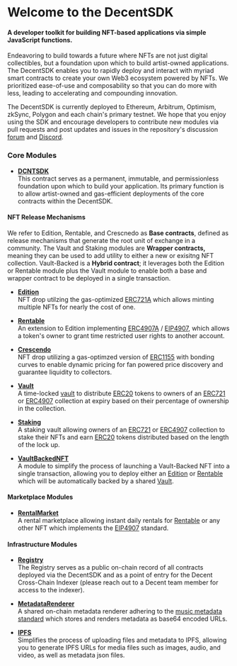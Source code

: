 # Welcome to the DecentSDK

#### A developer toolkit for building NFT-based applications via simple JavaScript functions.

Endeavoring to build towards a future where NFTs are not just digital collectibles, but a foundation upon which to build artist-owned applications. The DecentSDK enables you to rapidly deploy and interact with myriad smart contracts to create your own Web3 ecosystem powered by NFTs.  We prioritized ease-of-use and composability so that you can do more with less, leading to accelerating and compounding innovation.

The DecentSDK is currently deployed to Ethereum, Arbitrum, Optimism, zkSync, Polygon and each chain's primary testnet.  We hope that you enjoy using the SDK and encourage developers to contribute new modules via pull requests and post updates and issues in the repository's discussion [forum](https://github.com/decentxyz/DecentSDK/discussions) and [Discord](https://discord.gg/Z4BVZ2dK9z).



### Core Modules

- **[DCNTSDK](DCNTSDK.md)**  
This contract serves as a permanent, immutable, and permissionless foundation upon which to build your application. Its primary function is to allow artist-owned and gas-efficient deployments of the core contracts within the DecentSDK.

#### NFT Release Mechanisms

We refer to Edition, Rentable, and Crescnedo as **Base contracts**, defined as release mechanisms that generate the root unit of exchange in a community.  The Vault and Staking modules are **Wrapper contracts,** meaning they can be used to add utility to either a new or exisitng NFT collection.  Vault-Backed is a **Hybrid contract**; it leverages both the Edition or Rentable module plus the Vault module to enable both a base and wrapper contract to be deployed in a single transaction.

- **[Edition](Edition.md)**  
NFT drop utilzing the gas-optimized [ERC721A](https://www.azuki.com/erc721a) which allows minting multiple NFTs for nearly the cost of one.

- **[Rentable](Rentable.md)**  
An extension to Edition implementing [ERC4907A](https://chiru-labs.github.io/ERC721A/#/erc4907a) / [EIP4907](https://eips.ethereum.org/EIPS/eip-4907), which allows a token's owner to grant time restricted user rights to another account.

- **[Crescendo](Crescendo.md)**  
NFT drop utilizing a gas-optimzed version of [ERC1155](https://github.com/transmissions11/solmate) with bonding curves to enable dynamic pricing for fan powered price discovery and guarantee liquidity to collectors.

- **[Vault](Vault.md)**  
A time-locked [vault](https://decentxyz.medium.com/introducing-dcnt-vault-wrappers-8f9253240f58) to distribute [ERC20](https://eips.ethereum.org/EIPS/eip-20) tokens to owners of an [ERC721](https://eips.ethereum.org/EIPS/eip-721) or [ERC4907](https://eips.ethereum.org/EIPS/eip-4907) collection at expiry based on their percentage of ownership in the collection.

- **[Staking](Staking.md)**  
A staking vault allowing owners of an [ERC721](https://eips.ethereum.org/EIPS/eip-721) or [ERC4907](https://eips.ethereum.org/EIPS/eip-4907) collection to stake their NFTs and earn [ERC20](https://eips.ethereum.org/EIPS/eip-20) tokens distributed based on the length of the lock up.

- **[VaultBackedNFT](VaultBackedNFT.md)**  
A module to simplify the process of launching a Vault-Backed NFT into a single transaction, allowing you to deploy either an [Edition](Edition.md) or [Rentable](Rentable.md) which will be automatically backed by a shared [Vault](Vault.md).

#### Marketplace Modules

- **[RentalMarket](RentalMarket.md)**  
A rental marketplace allowing instant daily rentals for [Rentable](Rentable.md) or any other NFT which implements the [EIP4907](https://eips.ethereum.org/EIPS/eip-4907) standard.

#### Infrastructure Modules

- **[Registry](Registry.md)**  
The Registry serves as a public on-chain record of all contracts deployed via the DecentSDK and as a point of entry for the Decent Cross-Chain Indexer (please reach out to a Decent team member for access to the indexer).

- **[MetadataRenderer](MetadataRenderer.md)**  
A shared on-chain metadata renderer adhering to the [music metadata standard](https://gist.github.com/bretth18/df8358c840fa94946ec212f753e290dd) which stores and renders metadata as base64 encoded URLs.

- **[IPFS](IPFS.md)**  
Simplifies the process of uploading files and metadata to IPFS, allowing you to generate IPFS URLs for media files such as images, audio, and video, as well as metadata json files.